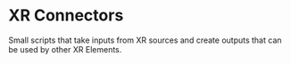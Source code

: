 # XR ConnectorsSmall scripts that take inputs from XR sources and create outputs that can be used by other XR Elements.